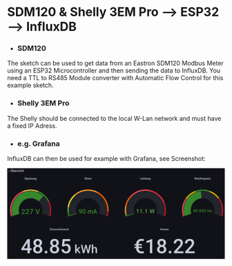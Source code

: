# SDM120 & Shelly 3EM Pro --> ESP32 --> InfluxDB

- ### SDM120
The sketch can be used to get data from an Eastron SDM120 Modbus Meter using an ESP32 Microcontroller and then sending the data to InfluxDB. 
You need a TTL to RS485 Module converter with Automatic Flow Control for this example sketch.

- ### Shelly 3EM Pro
The Shelly should be connected to the local W-Lan network and must have a fixed IP Adress.

- ### e.g. Grafana
InfluxDB can then be used for example with Grafana, see Screenshot:

![Screenshot](Screenshot.png)